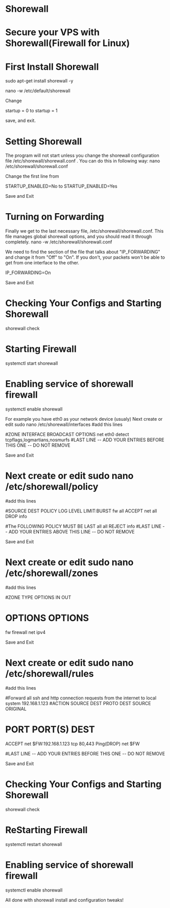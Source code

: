 # Shorewall
# Secure your VPS with Shorewall(Firewall for Linux)



# First Install Shorewall 
sudo apt-get install shorewall -y



nano -w /etc/default/shorewall

Change

startup = 0
to
startup = 1

save, and exit.



# Setting Shorewall

The program will not start unless you change the shorewall configuration file /etc/shorewall/shorewall.conf .
You can do this in following way:
nano /etc/shorewall/shorewall.conf

Change the first line from

STARTUP_ENABLED=No
to
STARTUP_ENABLED=Yes

Save and Exit


# Turning on Forwarding

Finally we get to the last necessary file, /etc/shorewall/shorewall.conf. 
This file manages global shorewall options, and you should read it through completely.
nano -w /etc/shorewall/shorewall.conf

We need to find the section of the file that talks about "IP_FORWARDING" and change it from "Off" to "On". 
If you don't, your packets won't be able to get from one interface to the other.

IP_FORWARDING=On

Save and Exit



# Checking Your Configs and Starting Shorewall
shorewall check

# Starting Firewall
systemctl start shorewall

# Enabling service of shorewall firewall
systemctl enable shorewall

For example you have eth0 as your network device (usualy)
Next create or edit sudo nano /etc/shorewall/interfaces
#add this lines 
 
#ZONE   INTERFACE       BROADCAST       OPTIONS
net     eth0            detect          tcpflags,logmartians,nosmurfs
#LAST LINE -- ADD YOUR ENTRIES BEFORE THIS ONE -- DO NOT REMOVE

Save and Exit


# Next create or edit sudo nano /etc/shorewall/policy 
#add this lines

#SOURCE		DEST		POLICY		LOG LEVEL	LIMIT:BURST
fw              all             ACCEPT
net             all             DROP            info
 
#The FOLLOWING POLICY MUST BE LAST
all             all             REJECT          info
#LAST LINE -- ADD YOUR ENTRIES ABOVE THIS LINE -- DO NOT REMOVE

Save and Exit

# Next create or edit sudo nano /etc/shorewall/zones
#add this lines

#ZONE   TYPE    OPTIONS                 IN                      OUT
#                                       OPTIONS                 OPTIONS
fw      firewall
net     ipv4

Save and Exit


# Next create or edit sudo nano /etc/shorewall/rules 
#add this lines

#Forward all ssh and http connection requests from the internet to local system 192.168.1.123
#ACTION SOURCE  DEST            PROTO   DEST    SOURCE  ORIGINAL
#                                       PORT    PORT(S) DEST
ACCEPT  net     $FW:192.168.1.123 tcp   80,443
Ping(DROP)      net               $FW

#LAST LINE -- ADD YOUR ENTRIES BEFORE THIS ONE -- DO NOT REMOVE

Save and Exit


# Checking Your Configs and Starting Shorewall
shorewall check

# ReStarting Firewall
systemctl restart shorewall

# Enabling service of shorewall firewall
systemctl enable shorewall


All done with shorewall install and configuration tweaks!


